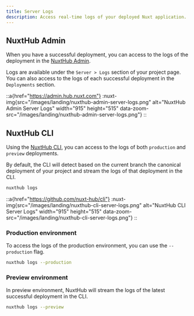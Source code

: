 ```yaml
---
title: Server Logs
description: Access real-time logs of your deployed Nuxt application.
---
```


## NuxtHub Admin

When you have a successful deployment, you can access to the logs of the deployment in the [NuxtHub Admin](https://admin.hub.nuxt.com/).  

Logs are available under the `Server > Logs` section of your project page. You can also access to the logs of each successful deployment in the `Deployments` section.

::a{href="https://admin.hub.nuxt.com"}
:nuxt-img{src="/images/landing/nuxthub-admin-server-logs.png" alt="NuxtHub Admin Server Logs" width="915" height="515" data-zoom-src="/images/landing/nuxthub-admin-server-logs.png"}
::

## NuxtHub CLI 

Using the [NuxtHub CLI](https://github.com/nuxt-hub/cli), you can access to the logs of both `production` and `preview` deployments.

By default, the CLI will detect based on the current branch the canonical deployment of your project and stream the logs of that deployment in the CLI.

```bash
nuxthub logs
```

::a{href="https://github.com/nuxt-hub/cli"}
:nuxt-img{src="/images/landing/nuxthub-cli-server-logs.png" alt="NuxtHub CLI Server Logs" width="915" height="515" data-zoom-src="/images/landing/nuxthub-cli-server-logs.png"}
::

### Production environment

To access the logs of the production environment, you can use the `--production` flag.

```bash
nuxthub logs --production
```

### Preview environment

In preview environment, NuxtHub will stream the logs of the latest successful deployment in the CLI.

```bash
nuxthub logs --preview
```

